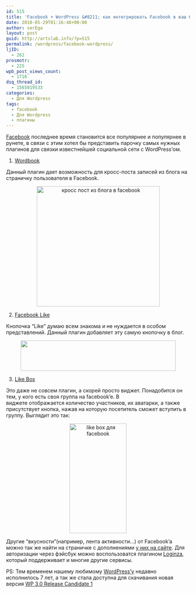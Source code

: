 ```yaml
---
id: 515
title: 'Facebook + WordPress &#8211; как интегрировать Facebook в ваш блог'
date: 2010-05-29T01:16:48+00:00
author: serEga
layout: post
guid: http://artslab.info/?p=515
permalink: /wordpress/facebook-wordpress/
ljID:
  - 262
prosmotr:
  - 225
wpb_post_views_count:
  - 1716
dsq_thread_id:
  - 1565019533
categories:
  - Для Wordpress
tags:
  - facebook
  - Для Wordpress
  - плагины
---
```

[Facebook](http://facebook.com) последнее время становится все популярнее и популярнее в рунете, в связи с этим хотел бы представить парочку самых нужных плагинов для связки известнейшей социальной сети с WordPress&#8217;ом.

1. <a href="http://wordpress.org/extend/plugins/wordbook/" target="_blank">Wordbook</a>

Данный плагин дает возможность для кросс-поста записей из блога на страничку пользователя в Facebook.

<center>
  <a href="http://s.wordpress.org/extend/plugins/wordbook/screenshot-1.png"><img src="http://s.wordpress.org/extend/plugins/wordbook/screenshot-1.png" alt="кросс пост из блога в facebook" width="337" height="329" /></a>
</center>

2. <a href="http://wordpress.org/extend/plugins/facebook-like/" target="_blank">Facebook Like</a>

Кнопочка &#8220;Like&#8221; думаю всем знакома и не нуждается в особом представлений. Данный плагин добавляет эту самую кнопочку в блог.

<center>
  <a href="{{site.img_cdn}}/like_button_for_wordpress.png"><img src="{{site.img_cdn}}/like_button_for_wordpress.png" alt="" title="like_button_for_wordpress" width="425" height="83" class="alignnone size-full wp-image-816" /></a>
</center>

3. <a href="http://developers.facebook.com/docs/reference/plugins/like-box" target="_blank">Like Box</a>

Это даже не совсем плагин, а скорей просто виджет. Понадобится он тем, у кого есть своя группа на facebook&#8217;e. В виджете отображается количество участников, их аватарки, а также присутствует кнопка, нажав на которую посетитель сможет вступить в группу. Выглядит это так:

<center>
  <a href="{{site.img_cdn}}/facebook.png"><img src="{{site.img_cdn}}/facebook-156x300.png" alt="like box для facebook" title="facebook" width="156" height="300" class="aligncenter size-medium wp-image-577" srcset="{{site.img_cdn}}/facebook-156x300.png 156w, {{site.img_cdn}}/facebook.png 312w" sizes="(max-width: 156px) 100vw, 156px" /></a>
</center>

Другие &#8220;вкусности&#8221;(например, лента активности&#8230;) от Facebook&#8217;a можно так же найти на страничке с дополнениями <a href="http://developers.facebook.com/plugins" target="_blank">у них на сайте</a>. Для авторизации через фэйсбук можно воспользоватся плагином [Loginza](http://artslab.info/2010/05/avtorizatsiya-cherez-vkontakte-openapi-dlya-wordpress/), который поддерживает и многие другие сервисы.



PS: Тем временем нашему любимому [WordPress&#8217;у](http://wordpress.org) недавно исполнилось 7 лет, а так же стала доступна для скачивания новая версия [WP 3.0 Release Candidate 1](http://wordpress.org/wordpress-3.0-RC1.zip)